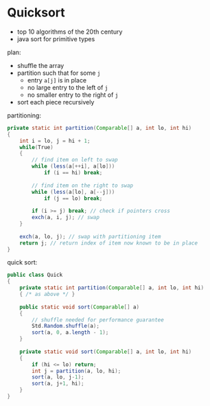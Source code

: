 # Quicksort #

- top 10 algorithms of the 20th century
- java sort for primitive types

plan:
- shuffle the array
- partition such that for some `j`
    - entry `a[j]` is in place
    - no large entry to the left of `j`
    - no smaller entry to the right of `j`
- sort each piece recursively

partitioning:
```java
private static int partition(Comparable[] a, int lo, int hi)
{
    int i = lo, j = hi + 1;
    while(True)
    {
        // find item on left to swap
        while (less(a[++i], a[lo]))
            if (i == hi) break; 
        
        // find item on the right to swap
        while (less(a[lo], a[--j]))
            if (j == lo) break;
        
        if (i >= j) break; // check if pointers cross
        exch(a, i, j); // swap
    }
    
    exch(a, lo, j); // swap with partitioning item
    return j; // return index of item now known to be in place
}
```

quick sort:
```java
public class Quick
{
    private static int partition(Comparable[] a, int lo, int hi)
    { /* as above */ }
    
    public static void sort(Comparable[] a)
    {
        // shuffle needed for performance guarantee
        Std.Random.shuffle(a);
        sort(a, 0, a.length - 1);
    }
    
    private static void sort(Comparable[] a, int lo, int hi)
    {
        if (hi <= lo) return;
        int j = partition(a, lo, hi);
        sort(a, lo, j-1);
        sort(a, j+1, hi);
    }
}
```

